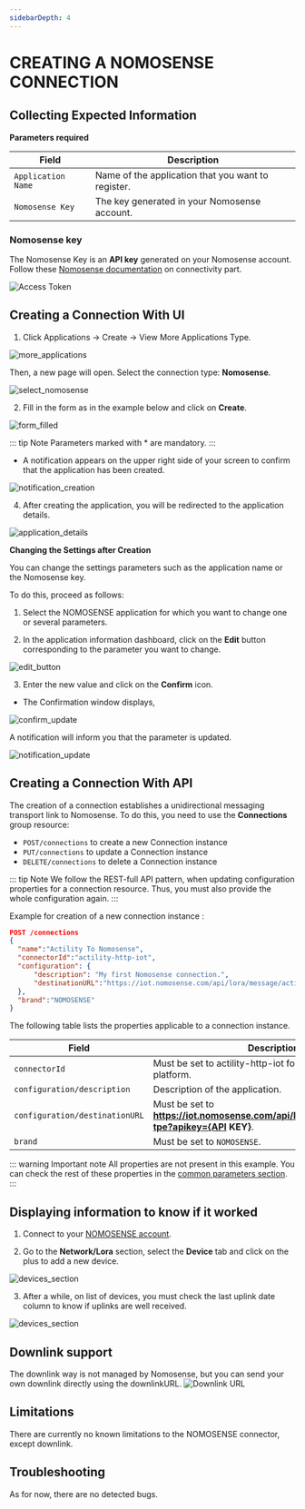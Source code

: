 ```yaml
---
sidebarDepth: 4
---
```


# CREATING A NOMOSENSE CONNECTION

## Collecting Expected Information

**Parameters required**

| Field | Description |
| ------ | ----------- |
| ```Application Name``` | Name of the application that you want to register. |
| ```Nomosense Key``` | The key generated in your Nomosense account. |

### Nomosense key

The Nomosense Key is an **API key** generated on your Nomosense account.
Follow these [Nomosense documentation](https://docs.nomosense.com/get-started/devices#configuring-connectivity) on connectivity part.

![Access Token](images/access-token.png)

## Creating a Connection With UI

1. Click Applications -> Create -> View More Applications Type.

![more_applications](images/create_connection.png)

Then, a new page will open. Select the connection type: **Nomosense**.

![select_nomosense](images/create_nomosense.png)

2. Fill in the form as in the example below and click on **Create**.

![form_filled](images/create_connection_nomosense.png)

::: tip Note
Parameters marked with * are mandatory.
:::

* A notification appears on the upper right side of your screen to confirm that the application has been created.

![notification_creation](images/notification_created.png)

4. After creating the application, you will be redirected to the application details.

![application_details](images/nomosense_application_details.png)

**Changing the Settings after Creation**

You can change the settings parameters such as the application name or the Nomosense key.

To do this, proceed as follows:

1. Select the NOMOSENSE application for which you want to change one or several parameters.

2. In the application information dashboard, click on the **Edit** button corresponding to the parameter you want to change.

![edit_button](images/modify_nomosense_key.png)

3. Enter the new value and click on the **Confirm** icon.

* The Confirmation window displays,

![confirm_update](images/proceed_update.png)

A notification will inform you that the parameter is updated.

![notification_update](images/notification_modified.png)

## Creating a Connection With API

The creation of a connection establishes a unidirectional messaging transport link to Nomosense.
To do this, you need to use the **Connections** group resource:

* `POST/connections` to create a new Connection instance
* `PUT/connections` to update a Connection instance
* `DELETE/connections` to delete a Connection instance

::: tip Note
We follow the REST-full API pattern, when updating configuration properties for a connection resource. Thus, you must also provide the whole configuration again.
:::

Example for creation of a new connection instance :

```json
POST /connections
{
  "name":"Actility To Nomosense",
  "connectorId":"actility-http-iot",
  "configuration": {
      "description": "My first Nomosense connection.",
      "destinationURL":"https://iot.nomosense.com/api/lora/message/actility-tpe?apikey={API KEY}"
  },
  "brand":"NOMOSENSE"
}
```

The following table lists the properties applicable to a connection instance.

| Field | Description |
| ------ | ----------- |
| ```connectorId``` | Must be set to actility-http-iot for NOMOSENSE platform. |
| ```configuration/description``` | Description of the application. |
| ```configuration/destinationURL``` | Must be set to **https://iot.nomosense.com/api/lora/message/actility-tpe?apikey={API KEY}**. |
| ```brand``` | Must be set to ```NOMOSENSE```. |

::: warning Important note
All properties are not present in this example. You can check the rest of these properties in the [common parameters section](../../Getting_Started/Setting_Up_A_Connection_instance/About_connections.html#common-parameters).
:::

## Displaying information to know if it worked

1.	Connect to your [NOMOSENSE account](https://iot.nomosense.com/login).

2. Go to the **Network/Lora** section, select the **Device** tab and click on the plus to add a new device.

![devices_section](images/nomosense_device.png)

3. After a while, on list of devices, you must check the last uplink date column to know if uplinks are well received.

![devices_section](images/nomosense_device_report.png)

## Downlink support
The downlink way is not managed by Nomosense, but you can send your own downlink directly using the downlinkURL.
![Downlink URL](images/dl-url.png)

## Limitations

There are currently no known limitations to the NOMOSENSE connector, except downlink.

## Troubleshooting

As for now, there are no detected bugs.

